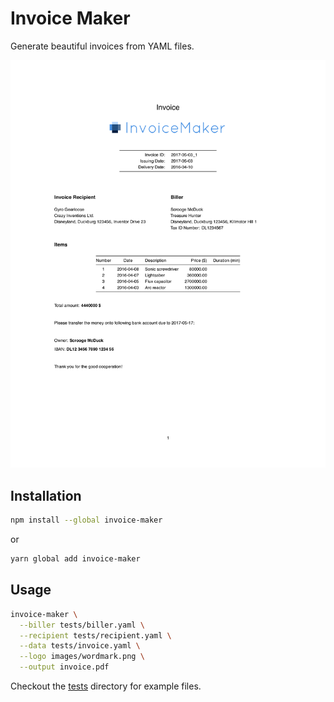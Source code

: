 # Invoice Maker

Generate beautiful invoices from YAML files.

[![Example invoice](./images/example-invoice.png)](./tests/invoice.pdf)


## Installation

```sh
npm install --global invoice-maker
```

or

```sh
yarn global add invoice-maker
```


## Usage

```sh
invoice-maker \
  --biller tests/biller.yaml \
  --recipient tests/recipient.yaml \
  --data tests/invoice.yaml \
  --logo images/wordmark.png \
  --output invoice.pdf
```

Checkout the [tests](./tests) directory for example files.
